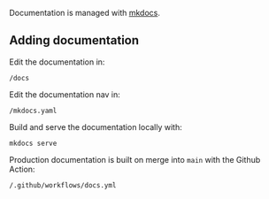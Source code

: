 Documentation is managed with [mkdocs](https://www.mkdocs.org/).

## Adding documentation

Edit the documentation in:

`/docs`

Edit the documentation nav in:

`/mkdocs.yaml`

Build and serve the documentation locally with:

`mkdocs serve`

Production documentation is built on merge into `main` with the Github Action:

`/.github/workflows/docs.yml`
